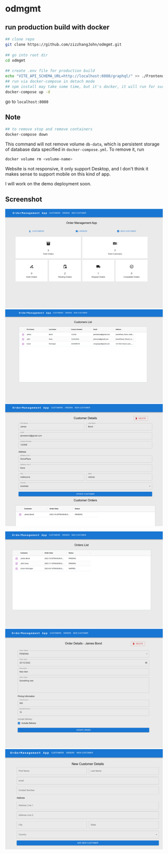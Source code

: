 # odmgmt

## run production build with docker

```bash
## clone repo
git clone https://github.com/zizzhangJohn/odmgmt.git

## go into root dir
cd odmgmt

## create .env file for production build
echo "VITE_API_SCHEMA_URL=http://localhost:8080/graphql/" >> ./Frontend/.env.production
## run via docker-compose in detach mode
## npm install may take some time, but it's docker, it will run for sure lol
docker-compose up -d
```
go to `localhost:8080`

## Note
```bash
## to remove stop and remove containers
docker-compose down
```
This command will not remove volume `db-data`, which is persistent storage of database data specified in `docker-compose.yml`. To remove it, run
```bash
docker volume rm <volume-name>
```
Website is not responsive, it only support Desktop, and I don't think it makes sense to support mobile on this kind of app.

I will work on the demo deployment soon.

## Screenshot


![home page](./screenshots/homePageSS.png)
![customer list](./screenshots/customerListSS.png)
![customer page](./screenshots/customerPageSS.png)

![order list](./screenshots/orderListSS.png)
![order page](./screenshots/orderPageSS.png)
![new customer](./screenshots/newCustomerSS.png)

